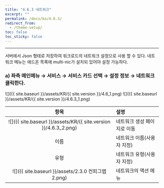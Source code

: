 ```yaml
---
title: "4.6.3 네트워크"
excerpt: ""
permalink: /docs/ko/4.6.3/
redirect_from:
  - /theme-setup/
toc: false
toc_sticky: false
---
```


---
서버에서 Json 형태로 저장하여 워크로드의 네트워크 설정으로 사용 할 수 있다.
네트워크 메뉴는 애드온 목록에 multi-nic가 설치되 있어야 설정 가능하다.

### a\) 좌측 메인메뉴 → 서비스 → 서비스 카드 선택 → 설정 정보 → 네트워크 클릭한다.
![]({{ site.baseurl }}/assets/KR/{{ site.version }}/4.6_1.png)
![]({{ site.baseurl }}/assets/KR/{{ site.version }}/4.6.3_1.png)

|                              **항목**                              | **설명**           |
| :--------------------------------------------------------------: | :--------------- |
| ![]({{ site.baseurl }}/assets/KR/{{ site.version }}/4.6.3_2.png) | 네트워크 생성 페이지로 이동   |
|                                이름                                | 네트워크 이름\(사용자 지정\) |
|                                유형                                | 네트워크 유형\(사용자 지정\) |
|          ![]({{ site.baseurl }}/assets/2.3.0 컨피그맵2.png)          | 네트워크의 액션 메뉴       |
